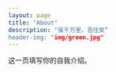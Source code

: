 ```yaml
---
layout: page
title: "About"
description: "虽千万里，吾往矣“
header-img: "img/green.jpg"
---
```


这一页填写你的自我介绍。





